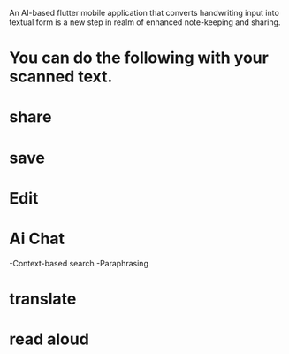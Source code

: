 An AI-based flutter mobile application that converts handwriting input into textual form is a new step in realm of enhanced note-keeping and sharing.

# You can do the following with your scanned text.
# share
# save
# Edit
# Ai Chat
-Context-based search
-Paraphrasing
# translate
# read aloud
 
  
